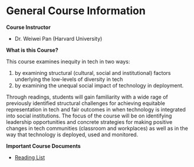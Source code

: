 # General Course Information

**Course Instructor**

- Dr. Weiwei Pan (Harvard University) 

**What is this Course?**

This course examines inequity in tech in two ways: 

1. by examining structural (cultural, social and institutional) factors underlying the low-levels of diversity in tech 
2. by examining the unequal social impact of technology in deployment. 

Through readings, students will gain familiarity with a wide rage of previously identified structural challenges for achieving equitable representation in tech and fair outcomes in when technology is integrated into social institutions. The focus of the course will be on identifying leadership opportunities and concrete strategies for making positive changes in tech communities (classroom and workplaces) as well as in the way that technology is deployed, used and monitored.

**Important Course Documents**
- [Reading List](./reading_list.html)

